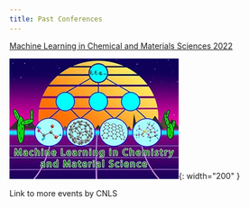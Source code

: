 ```yaml
---
title: Past Conferences
---
```

[Machine Learning in Chemical and Materials Sciences 2022](https://web.cvent.com/event/98d693ec-2328-4e76-bf46-c88d714cb55a/summary)   

![](/assets/past_events/2023-logo.webp){: width="200" }


Link to more events by CNLS

